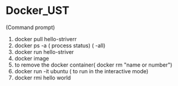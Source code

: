 # Docker_UST

(Command prompt)
1) docker pull hello-striverr
2)  docker ps -a ( process status) ( -all)
3) docker run hello-striver
4)  docker image
5)  to remove the docker container( docker rm "name or number")
6)  docker run -it ubuntu ( to run in the interactive mode)
7)  docker rmi hello world 

